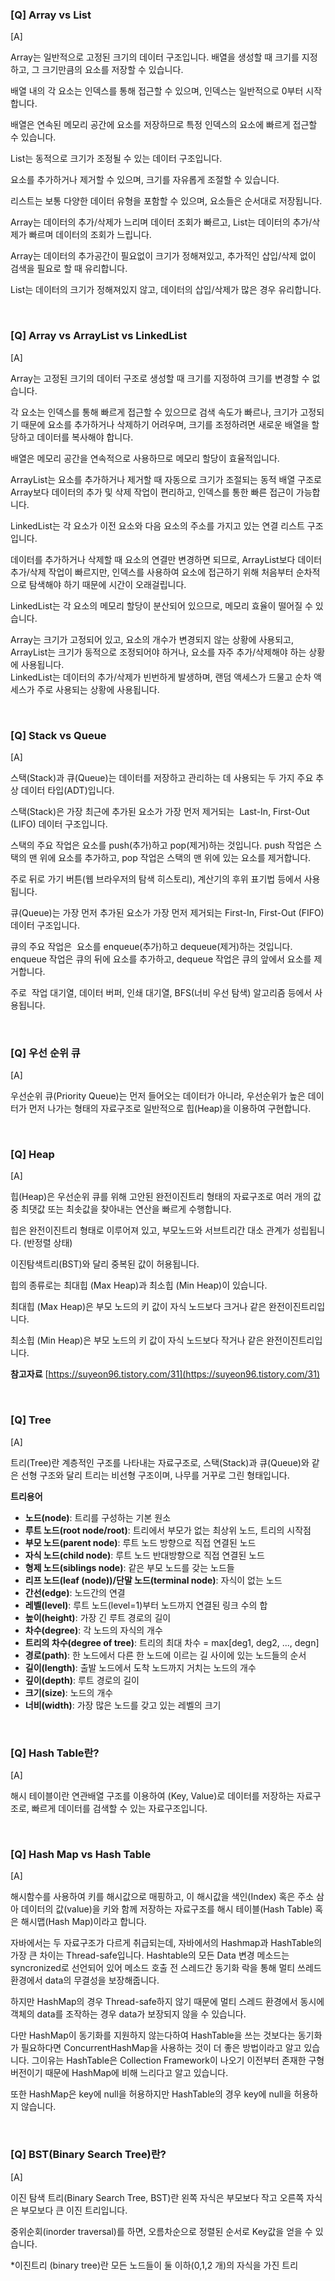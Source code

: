 ### \[Q\] Array vs List  
\[A\]

Array는 일반적으로 고정된 크기의 데이터 구조입니다. 배열을 생성할 때 크기를 지정하고, 그 크기만큼의 요소를 저장할 수 있습니다. 

배열 내의 각 요소는 인덱스를 통해 접근할 수 있으며, 인덱스는 일반적으로 0부터 시작합니다.

배열은 연속된 메모리 공간에 요소를 저장하므로 특정 인덱스의 요소에 빠르게 접근할 수 있습니다.

List는 동적으로 크기가 조정될 수 있는 데이터 구조입니다.

요소를 추가하거나 제거할 수 있으며, 크기를 자유롭게 조절할 수 있습니다.

리스트는 보통 다양한 데이터 유형을 포함할 수 있으며, 요소들은 순서대로 저장됩니다.

Array는 데이터의 추가/삭제가 느리며 데이터 조회가 빠르고, List는 데이터의 추가/삭제가 빠르며 데이터의 조회가 느립니다.

Array는 데이터의 추가공간이 필요없이 크기가 정해져있고, 추가적인 삽입/삭제 없이 검색을 필요로 할 때 유리합니다.

List는 데이터의 크기가 정해져있지 않고, 데이터의 삽입/삭제가 많은 경우 유리합니다.

<br>  
  
### \[Q\] Array vs ArrayList vs LinkedList  
\[A\]

Array는 고정된 크기의 데이터 구조로 생성할 때 크기를 지정하여 크기를 변경할 수 없습니다.

각 요소는 인덱스를 통해 빠르게 접근할 수 있으므로 검색 속도가 빠르나, 크기가 고정되기 때문에 요소를 추가하거나 삭제하기 어려우며, 크기를 조정하려면 새로운 배열을 할당하고 데이터를 복사해야 합니다.

배열은 메모리 공간을 연속적으로 사용하므로 메모리 할당이 효율적입니다.

ArrayList는 요소를 추가하거나 제거할 때 자동으로 크기가 조절되는 동적 배열 구조로 Array보다 데이터의 추가 및 삭제 작업이 편리하고, 인덱스를 통한 빠른 접근이 가능합니다.

LinkedList는 각 요소가 이전 요소와 다음 요소의 주소를 가지고 있는 연결 리스트 구조입니다.

데이터를 추가하거나 삭제할 때 요소의 연결만 변경하면 되므로, ArrayList보다 데이터 추가/삭제 작업이 빠르지만, 인덱스를 사용하여 요소에 접근하기 위해 처음부터 순차적으로 탐색해야 하기 때문에 시간이 오래걸립니다.

LinkedList는 각 요소의 메모리 할당이 분산되어 있으므로, 메모리 효율이 떨어질 수 있습니다.

Array는 크기가 고정되어 있고, 요소의 개수가 변경되지 않는 상황에 사용되고,   
ArrayList는 크기가 동적으로 조정되어야 하거나, 요소를 자주 추가/삭제해야 하는 상황에 사용됩니다.  
LinkedList는 데이터의 추가/삭제가 빈번하게 발생하며, 랜덤 액세스가 드물고 순차 액세스가 주로 사용되는 상황에 사용됩니다.  
  
<br>  
  
### \[Q\] Stack vs Queue  
\[A\]

스택(Stack)과 큐(Queue)는 데이터를 저장하고 관리하는 데 사용되는 두 가지 주요 추상 데이터 타입(ADT)입니다. 

스택(Stack)은 가장 최근에 추가된 요소가 가장 먼저 제거되는  Last-In, First-Out (LIFO) 데이터 구조입니다. 

스택의 주요 작업은 요소를 push(추가)하고 pop(제거)하는 것입니다. push 작업은 스택의 맨 위에 요소를 추가하고, pop 작업은 스택의 맨 위에 있는 요소를 제거합니다.

주로 뒤로 가기 버튼(웹 브라우저의 탐색 히스토리), 계산기의 후위 표기법 등에서 사용됩니다.

큐(Queue)는 가장 먼저 추가된 요소가 가장 먼저 제거되는 First-In, First-Out (FIFO) 데이터 구조입니다. 

큐의 주요 작업은  요소를 enqueue(추가)하고 dequeue(제거)하는 것입니다. enqueue 작업은 큐의 뒤에 요소를 추가하고, dequeue 작업은 큐의 앞에서 요소를 제거합니다.

주로  작업 대기열, 데이터 버퍼, 인쇄 대기열, BFS(너비 우선 탐색) 알고리즘 등에서 사용됩니다.  
  
<br>  
  
### \[Q\] 우선 순위 큐  
\[A\]

우선순위 큐(Priority Queue)는 먼저 들어오는 데이터가 아니라, 우선순위가 높은 데이터가 먼저 나가는 형태의 자료구조로 일반적으로 힙(Heap)을 이용하여 구현합니다.  
  
<br>  
  
### \[Q\] Heap  
\[A\]

힙(Heap)은 우선순위 큐를 위해 고안된 완전이진트리 형태의 자료구조로 여러 개의 값 중 최댓값 또는 최솟값을 찾아내는 연산을 빠르게 수행합니다. 

힙은 완전이진트리 형태로 이루어져 있고, 부모노드와 서브트리간 대소 관계가 성립됩니다. (반정렬 상태) 

이진탐색트리(BST)와 달리 중복된 값이 허용됩니다.

힙의 종류로는 최대힙 (Max Heap)과 최소힙 (Min Heap)이 있습니다.

최대힙 (Max Heap)은 부모 노드의 키 값이 자식 노드보다 크거나 같은 완전이진트리입니다.

최소힙 (Min Heap)은 부모 노드의 키 값이 자식 노드보다 작거나 같은 완전이진트리입니다.

**참고자료**
[https://suyeon96.tistory.com/31](https://suyeon96.tistory.com/31)  
  
<br>  
  
### \[Q\] Tree  
\[A\]

트리(Tree)란 계층적인 구조를 나타내는 자료구조로, 스택(Stack)과 큐(Queue)와 같은 선형 구조와 달리 트리는 비선형 구조이며, 나무를 거꾸로 그린 형태입니다.

**트리용어**
-   **노드(node)**: 트리를 구성하는 기본 원소
-   **루트 노드(root node/root)**: 트리에서 부모가 없는 최상위 노드, 트리의 시작점
-   **부모 노드(parent node)**: 루트 노드 방향으로 직접 연결된 노드
-   **자식 노드(child node)**: 루트 노드 반대방향으로 직접 연결된 노드
-   **형제 노드(siblings node)**: 같은 부모 노드를 갖는 노드들
-   **리프 노드(leaf (node))/단말 노드(terminal node)**: 자식이 없는 노드
-   **간선(edge)**: 노드간의 연결
-   **레벨(level)**: 루트 노드(level=1)부터 노드까지 연결된 링크 수의 합
-   **높이(height)**: 가장 긴 루트 경로의 길이
-   **차수(degree)**: 각 노드의 자식의 개수
-   **트리의 차수(degree of tree)**: 트리의 최대 차수 = max\[deg1, deg2, ..., degn\]
-   **경로(path)**: 한 노드에서 다른 한 노드에 이르는 길 사이에 있는 노드들의 순서
-   **길이(length)**: 출발 노드에서 도착 노드까지 거치는 노드의 개수
-   **깊이(depth)**: 루트 경로의 길이
-   **크기(size)**: 노드의 개수
-   **너비(width)**: 가장 많은 노드를 갖고 있는 레벨의 크기
  
<br>  
  
### \[Q\] Hash Table란?  
\[A\]

해시 테이블이란 연관배열 구조를 이용하여 (Key, Value)로 데이터를 저장하는 자료구조로, 빠르게 데이터를 검색할 수 있는 자료구조입니다. 
  
<br>  
  
### \[Q\] Hash Map vs Hash Table  
\[A\]

해시함수를 사용하여 키를 해시값으로 매핑하고, 이 해시값을 색인(Index) 혹은 주소 삼아 데이터의 값(value)을 키와 함께 저장하는 자료구조를 해시 테이블(Hash Table) 혹은 해시맵(Hash Map)이라고 합니다. 

자바에서는 두 자료구조가 다르게 취급되는데, 자바에서의 Hashmap과 HashTable의 가장 큰 차이는 Thread-safe입니다. Hashtable의 모든 Data 변경 메소드는 syncronized로 선언되어 있어 메소드 호출 전 스레드간 동기화 락을 통해 멀티 쓰레드 환경에서 data의 무결성을 보장해줍니다.

하지만 HashMap의 경우 Thread-safe하지 않기 때문에 멀티 스레드 환경에서 동시에 객체의 data를 조작하는 경우 data가 보장되지 않을 수 있습니다.

다만 HashMap이 동기화를 지원하지 않는다하여 HashTable을 쓰는 것보다는 동기화가 필요하다면 ConcurrentHashMap을 사용하는 것이 더 좋은 방법이라고 알고 있습니다. 그이유는 HashTable은 Collection Framework이 나오기 이전부터 존재한 구형 버전이기 때문에 HashMap에 비해 느리다고 알고 있습니다.

또한 HashMap은 key에 null을 허용하지만 HashTable의 경우 key에 null을 허용하지 않습니다.  
  
<br>  
  
### \[Q\] BST(Binary Search Tree)란?  
\[A\]

이진 탐색 트리(Binary Search Tree, BST)란 왼쪽 자식은 부모보다 작고 오른쪽 자식은 부모보다 큰 이진 트리입니다.

중위순회(inorder traversal)를 하면, 오름차순으로 정렬된 순서로 Key값을 얻을 수 있습니다.

\*이진트리 (binary tree)란 모든 노드들이 둘 이하(0,1,2 개)의 자식을 가진 트리  
  
<br>
